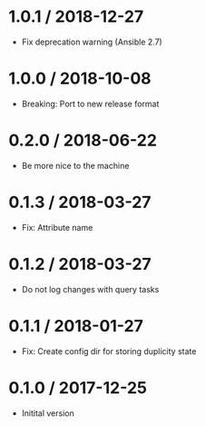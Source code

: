 # 1.0.1 / 2018-12-27

  * Fix deprecation warning (Ansible 2.7)

# 1.0.0 / 2018-10-08

  * Breaking: Port to new release format

# 0.2.0 / 2018-06-22

  * Be more nice to the machine

# 0.1.3 / 2018-03-27

  * Fix: Attribute name

# 0.1.2 / 2018-03-27

  * Do not log changes with query tasks

# 0.1.1 / 2018-01-27

  * Fix: Create config dir for storing duplicity state

# 0.1.0 / 2017-12-25

  * Initital version